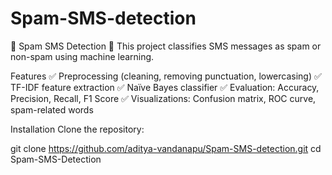 # Spam-SMS-detection
📩 Spam SMS Detection 🚀
This project classifies SMS messages as spam or non-spam using machine learning.

Features
✅ Preprocessing (cleaning, removing punctuation, lowercasing)
✅ TF-IDF feature extraction
✅ Naïve Bayes classifier
✅ Evaluation: Accuracy, Precision, Recall, F1 Score
✅ Visualizations: Confusion matrix, ROC curve, spam-related words

Installation
Clone the repository:

git clone https://github.com/aditya-vandanapu/Spam-SMS-detection.git
cd Spam-SMS-Detection
